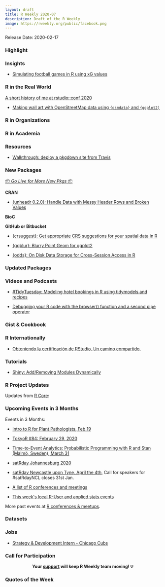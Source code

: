```yaml
---
layout: draft
title: R Weekly 2020-07
description: Draft of the R Weekly
image: https://rweekly.org/public/facebook.png
---
```


Release Date: 2020-02-17

###  Highlight



### Insights

+ [Simulating football games in R using xG values](https://statnamara.wordpress.com/2020/02/11/simulating-football-games-in-r-using-xg/)

### R in the Real World

[A short history of me at rstudio::conf 2020](https://samalbers.science/2020/02/09/a-short-history-of-me-at-rstudio-conf-2020/)

+ [Making wall art with OpenStreetMap data using `{osmdata}` and `{ggplot2)`](https://github.com/deanmarchiori/culburra)   



###  R in Organizations



###  R in Academia



###  Resources

+ [Walkthrough: deploy a pkgdown site from Travis](https://gist.github.com/gaborcsardi/68960fb01bec74d89611bb9c2b0b7e5a)

###  New Packages

<p class="added-hostname"><a href="https://rweekly.org/live" target="_blank" class="externalLink">📦 <i>Go Live for More New Pkgs</i> 📦</a></p>

**CRAN**

+ [{unheadr 0.2.0}: Handle Data with Messy Header Rows and Broken Values](https://cran.r-project.org/package=unheadr)

**BioC**



**GitHub or Bitbucket**

+ [{crsuggest}: Get appropriate CRS suggestions for your spatial data in R](https://github.com/walkerke/crsuggest)

+ [{ggblur}: Blurry Point Geom for ggplot2](https://coolbutuseless.github.io/2020/02/11/introducing-the-ggblur-package/)

+ [{odds}: On Disk Data Storage for Cross-Session Access in R](https://github.com/ColinFay/odds)

### Updated Packages



###  Videos and Podcasts

+ [#TidyTuesday: Modeling hotel bookings in R using tidymodels and recipes](https://www.youtube.com/watch?v=dbXDkEEuvCU)

+ [Debugging your R code with the browser() function and a second pipe operator](https://www.youtube.com/watch?v=ATIl_JlM9ko)

### Gist & Cookbook



### R Internationally

+ [Obteniendo la certificación de RStudio. Un camino compartido.](https://yabellini.netlify.com/post/rstudiocertification/)

###  Tutorials

+ [Shiny: Add/Removing Modules Dynamically](https://roh.engineering/post/shiny-add-removing-modules-dynamically/)



<!--<div class="post-more-begin></div><div class="post-more-end"></div>-->

###  R Project Updates

Updates from [R Core](http://developer.r-project.org/blosxom.cgi/R-devel/NEWS):

###  Upcoming Events in 3 Months

Events in 3 Months:

+ [Intro to R for Plant Pathologists, Feb 19](https://www.magnetmail.net/actions/email_web_version.cfm?ep=kUHipYu2XwcnrCj7ebWre0AVOBNGoDD0anGnwmZigCUHX4T3iSGhDaGnyJ3rZ219g9uzGDG1iMQiR1pKzFt8S91VX_UCd9DL_zqcT8r_DObD5yFyDg6XsFyP7Bo6a-aw)

+ [TokyoR #84: February 29, 2020](https://tokyor.connpass.com/)

+ [Time-to-Event Analytics: Probabilistic Programming with R and Stan (Malmö, Sweden), March 31](https://www.meetup.com/Skane-R-User-Group/events/268627833/)

+ [satRday Johannesburg 2020](https://joburg2020.satrdays.org/)

+ [satRday Newcastle upon Tyne, April the 4th](https://newcastle2020.satrdays.org/), Call for speakers for #satRdayNCL closes 31st Jan.

+ [A list of R conferences and meetings](https://jumpingrivers.github.io/meetingsR/events.html)

+ [This week's local R-User and applied stats events](https://community.rstudio.com/c/irl)

More past events at [R conferences & meetups](https://conf.rweekly.org).


### Datasets

### Jobs

+ [Strategy & Development Intern - Chicago Cubs](https://my1060wd.wd5.myworkdayjobs.com/Opportunity_Jobs/job/Chicago-Illinois/Strategy---Development-Intern_R000291)


###  Call for Participation


<p class="hide-support added-hostname support-rweekly" style="text-align: center;font-weight: bold;">Your <a class="non-visited externalLink" href="https://www.patreon.com/rweekly" onclick="pas(this)">support</a> will keep R Weekly team moving! 💡</p>

###  Quotes of the Week
